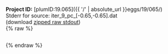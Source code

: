 **Project ID:** [plumID:19.065]({{ '/' | absolute_url }}eggs/19/065/)  
Stderr for source:  iter_9_pc_[-0.65,-0.65].dat   
(download [zipped raw stdout](iter_9_pc_[-0.65,-0.65].dat.plumed.stdout.txt.zip))  
{% raw %}
<pre>
</pre>
{% endraw %}
